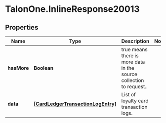# TalonOne.InlineResponse20013

## Properties

Name | Type | Description | Notes
------------ | ------------- | ------------- | -------------
**hasMore** | **Boolean** | true means there is more data in the source collection to request.. | 
**data** | [**[CardLedgerTransactionLogEntry]**](CardLedgerTransactionLogEntry.md) | List of loyalty card transaction logs. | 


